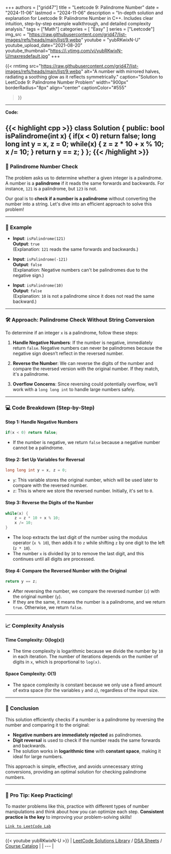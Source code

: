 
+++
authors = ["grid47"]
title = "Leetcode 9: Palindrome Number"
date = "2024-11-06"
lastmod = "2024-11-06"
description = "In-depth solution and explanation for Leetcode 9: Palindrome Number in C++. Includes clear intuition, step-by-step example walkthrough, and detailed complexity analysis."
tags = ["Math"]
categories = [
    "Easy"
]
series = ["Leetcode"]
img_src = "https://raw.githubusercontent.com/grid47/list-images/refs/heads/main/list/9.webp"
youtube = "yubRKwixN-U"
youtube_upload_date="2021-08-20"
youtube_thumbnail="https://i.ytimg.com/vi/yubRKwixN-U/maxresdefault.jpg"
+++


{{< rmtimg 
    src="https://raw.githubusercontent.com/grid47/list-images/refs/heads/main/list/9.webp" 
    alt="A number with mirrored halves, radiating a soothing glow as it reflects symmetrically."
    caption="Solution to LeetCode 9: Palindrome Number Problem"
    width="900px"
    borderRadius="8px"
    align="center" 
    captionColor="#555"
>}}
---
**Code:**

{{< highlight cpp >}}
class Solution {
public:
    bool isPalindrome(int x) {
        if(x < 0) return false;
        long long int y = x, z = 0;
        while(x) {
            z = z * 10 + x % 10;
            x /= 10;
        }
        return y == z;
    }
};
{{< /highlight >}}
---

### 🧠 **Palindrome Number Check**

The problem asks us to determine whether a given integer is a palindrome. A number is a **palindrome** if it reads the same forwards and backwards. For instance, `121` is a palindrome, but `123` is not.

Our goal is to **check if a number is a palindrome** without converting the number into a string. Let's dive into an efficient approach to solve this problem!

---

### 📌 **Example**

- **Input**: `isPalindrome(121)`  
  **Output**: `true`  
  (Explanation: `121` reads the same forwards and backwards.)

- **Input**: `isPalindrome(-121)`  
  **Output**: `false`  
  (Explanation: Negative numbers can't be palindromes due to the negative sign.)

- **Input**: `isPalindrome(10)`  
  **Output**: `false`  
  (Explanation: `10` is not a palindrome since it does not read the same backward.)

---

### 🛠️ **Approach: Palindrome Check Without String Conversion**

To determine if an integer `x` is a palindrome, follow these steps:

1. **Handle Negative Numbers**: If the number is negative, immediately return `false`. Negative numbers can never be palindromes because the negative sign doesn’t reflect in the reversed number.
   
2. **Reverse the Number**: We can reverse the digits of the number and compare the reversed version with the original number. If they match, it's a palindrome.

3. **Overflow Concerns**: Since reversing could potentially overflow, we’ll work with a `long long int` to handle large numbers safely.

---

### 💻 **Code Breakdown (Step-by-Step)**

#### Step 1: Handle Negative Numbers

```cpp
if(x < 0) return false;
```

- If the number is negative, we return `false` because a negative number cannot be a palindrome.

#### Step 2: Set Up Variables for Reversal

```cpp
long long int y = x, z = 0;
```

- `y`: This variable stores the original number, which will be used later to compare with the reversed number.
- `z`: This is where we store the reversed number. Initially, it's set to `0`.

#### Step 3: Reverse the Digits of the Number

```cpp
while(x) {
    z = z * 10 + x % 10;
    x /= 10;
}
```

- The loop extracts the last digit of the number using the modulus operator (`x % 10`), then adds it to `z` while shifting `z` by one digit to the left (`z * 10`).
- The number `x` is divided by `10` to remove the last digit, and this continues until all digits are processed.

#### Step 4: Compare the Reversed Number with the Original

```cpp
return y == z;
```

- After reversing the number, we compare the reversed number (`z`) with the original number (`y`).
- If they are the same, it means the number is a palindrome, and we return `true`. Otherwise, we return `false`.

---

### 📈 **Complexity Analysis**

#### Time Complexity: **O(log(x))**
- The time complexity is logarithmic because we divide the number by `10` in each iteration. The number of iterations depends on the number of digits in `x`, which is proportional to `log(x)`.

#### Space Complexity: **O(1)**
- The space complexity is constant because we only use a fixed amount of extra space (for the variables `y` and `z`), regardless of the input size.

---

### 🚀 **Conclusion**

This solution efficiently checks if a number is a palindrome by reversing the number and comparing it to the original:

- **Negative numbers are immediately rejected** as palindromes.
- **Digit reversal** is used to check if the number reads the same forwards and backwards.
- The solution works in **logarithmic time** with **constant space**, making it ideal for large numbers.

This approach is simple, effective, and avoids unnecessary string conversions, providing an optimal solution for checking palindrome numbers.

---

### 🌱 **Pro Tip: Keep Practicing!**
To master problems like this, practice with different types of number manipulations and think about how you can optimize each step. **Consistent practice is the key** to improving your problem-solving skills!



[`Link to LeetCode Lab`](https://leetcode.com/problems/palindrome-number/description/)

---
{{< youtube yubRKwixN-U >}}
| [LeetCode Solutions Library](https://grid47.xyz/leetcode/) / [DSA Sheets](https://grid47.xyz/sheets/) / [Course Catalog](https://grid47.xyz/courses/) |
| --- |
